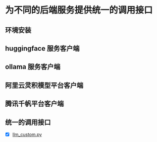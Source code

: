 # 为不同的后端服务提供统一的调用接口

## 环境安装

## huggingface 服务客户端

## ollama 服务客户端

## 阿里云灵积模型平台客户端

## 腾讯千帆平台客户端

## 统一的调用接口

- [x] [llm_custom.py](./llm_custom.py)